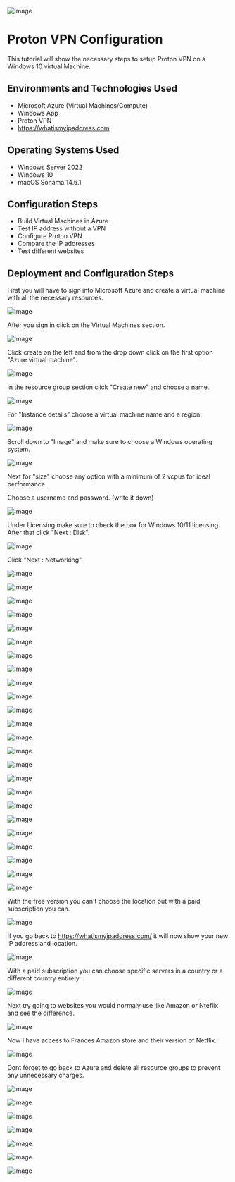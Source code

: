  ![image](https://github.com/user-attachments/assets/283b3ce1-ca1f-4f12-9d59-c9be2606d963)



<h1>Proton VPN Configuration</h1>
This tutorial will show the necessary steps to setup Proton VPN on a Windows 10 virtual Machine.<br />





<h2>Environments and Technologies Used</h2>

- Microsoft Azure (Virtual Machines/Compute)
- Windows App
- Proton VPN
- https://whatismyipaddress.com

<h2>Operating Systems Used </h2>

- Windows Server 2022
- Windows 10 
- macOS Sonama 14.6.1

<h2>Configuration Steps</h2>

- Build Virtual Machines in Azure 
- Test IP address without a VPN 
- Configure Proton VPN 
- Compare the IP addresses
- Test different websites 

<h2>Deployment and Configuration Steps</h2>

First you will have to sign into Microsoft Azure and create a virtual machine with all the necessary resources. 

![image](https://github.com/user-attachments/assets/31439c5a-1241-42fe-a3d9-2b15d2ccc223)

After you sign in click on the Virtual Machines section. 

![image](https://github.com/user-attachments/assets/92addc01-7625-4e4e-b023-6cc7fc1d836a)

Click create on the left and from the drop down click on the first option "Azure virtual machine".

![image](https://github.com/user-attachments/assets/e44705cb-5f8b-45cd-8242-97a5edfac753)

In the resource group section click "Create new" and choose a name. 

![image](https://github.com/user-attachments/assets/f0bc7d72-4c51-4426-832b-a146bb6ad192)

For "Instance details" choose a virtual machine name and a region. 

![image](https://github.com/user-attachments/assets/12cbd73d-1bbb-45fa-a7fd-2ed2efde3062)

Scroll down to "Image" and make sure to choose a Windows operating system. 

![image](https://github.com/user-attachments/assets/3196ab89-fde4-403f-af39-7fe7e961a1e4)

Next for "size" choose any option with a minimum of 2 vcpus for ideal performance. 

Choose a username and password. (write it down) 

![image](https://github.com/user-attachments/assets/acf0e8be-d250-4a59-a777-077e6f7d0106)

Under Licensing make sure to check the box for Windows 10/11 licensing. After that click "Next : Disk".

![image](https://github.com/user-attachments/assets/10d40db6-4ac6-4e16-ae16-7d831e632dad)

Click "Next : Networking". 

![image](https://github.com/user-attachments/assets/abf01958-4b6e-4507-849b-1002b93261ab)







![image](https://github.com/user-attachments/assets/1c4f8d72-90ab-4cf1-8081-462ada588163)

![image](https://github.com/user-attachments/assets/75c03936-0233-4145-8c47-484ea2e3b5e9)

![image](https://github.com/user-attachments/assets/ac00ae9d-270d-4d28-814e-76ac49be0a22)

![image](https://github.com/user-attachments/assets/763ddd6e-333c-433e-abc0-04931903f5bb)

![image](https://github.com/user-attachments/assets/4f70284c-fecf-4ee4-b950-2f4e76fdb28b)

![image](https://github.com/user-attachments/assets/5c693e9d-7395-4ffd-94f4-ee9b8b287ce8)

![image](https://github.com/user-attachments/assets/ca5fa26b-2f63-4a3c-b060-65fe3f8703e5)

![image](https://github.com/user-attachments/assets/7673bde5-1099-4977-8594-c9ac82959222)

![image](https://github.com/user-attachments/assets/8cc8464f-7b91-434a-b0aa-27a9ff6b6084)

![image](https://github.com/user-attachments/assets/1e2a7b7c-16b9-41f0-91be-f4f302d22b20)

![image](https://github.com/user-attachments/assets/c92cabc1-0afa-49cc-afdb-ce9821f25fcd)

![image](https://github.com/user-attachments/assets/1c6a008a-fd48-4e3c-af0c-174a963bbf4f)

![image](https://github.com/user-attachments/assets/9b33d5bb-1825-4916-86bc-127cd9a0da90)

![image](https://github.com/user-attachments/assets/3ddd8843-b7f1-4026-862f-e1c213d7ce96)

![image](https://github.com/user-attachments/assets/1e7c6da8-f036-471c-8bb2-9976f9b239ac)

![image](https://github.com/user-attachments/assets/07dd028f-d1bc-428c-a3c8-d44a9f402ede)

![image](https://github.com/user-attachments/assets/7e152634-ab0f-4673-aa1b-0a29b26fb3ca)

![image](https://github.com/user-attachments/assets/f1180b37-ef81-45a3-a137-2f92d04ebabf)

![image](https://github.com/user-attachments/assets/3b9e5162-f7c9-4e12-8512-52c09ee420a9)

![image](https://github.com/user-attachments/assets/7f08275c-229c-40a5-a612-b0cc7e3fbd2f)

![image](https://github.com/user-attachments/assets/3c03f7ed-0e93-42ab-85bb-32e6d54580a0)

![image](https://github.com/user-attachments/assets/c063ee02-79d0-46c2-8a68-683a1957447c)

![image](https://github.com/user-attachments/assets/4310aeb5-06e7-4b59-8f5f-9e9a9f14e3b3)



With the free version you can't choose the location but with a paid subscription you can.

![image](https://github.com/user-attachments/assets/17afd775-3216-4fc8-abe0-316ee89b9b99)

If you go back to https://whatismyipaddress.com/ it will now show your new IP address and location. 

![image](https://github.com/user-attachments/assets/5480acff-d669-4932-a029-9ff5cfad25fc)

With a paid subscription you can choose specific servers in a country or a different country entirely.

![image](https://github.com/user-attachments/assets/be065cd6-20bf-491a-bbb5-e6d40df3d50a)

Next try going to websites you would normaly use like Amazon or Nteflix and see the difference. 

![image](https://github.com/user-attachments/assets/426d7f34-2e1f-46b4-a38b-8e671b257fa2)

Now I have access to Frances Amazon store and their version of Netflix. 

![image](https://github.com/user-attachments/assets/63b10c8d-6b4f-42f0-95a0-196d49ee5632)

Dont forget to go back to Azure and delete all resource groups to prevent any unnecessary charges.

![image](https://github.com/user-attachments/assets/92652485-3d0a-4dd9-838e-68e876b4da93)

![image](https://github.com/user-attachments/assets/be165b43-66ee-4d95-ab5c-3be5d836d565)

![image](https://github.com/user-attachments/assets/1fe83fd2-a689-4ba0-ba70-e65593cf9bdb)

![image](https://github.com/user-attachments/assets/473c92f3-48e1-4bb4-9914-09d9434ce9d2)

![image](https://github.com/user-attachments/assets/f4d38113-14db-4bc4-916a-cfe1c25910cd)

![image](https://github.com/user-attachments/assets/c332d532-2b94-448c-8233-7ee342a64068)

![image](https://github.com/user-attachments/assets/d3a906fd-6642-4568-a4ca-fddb5ebb05a3)
